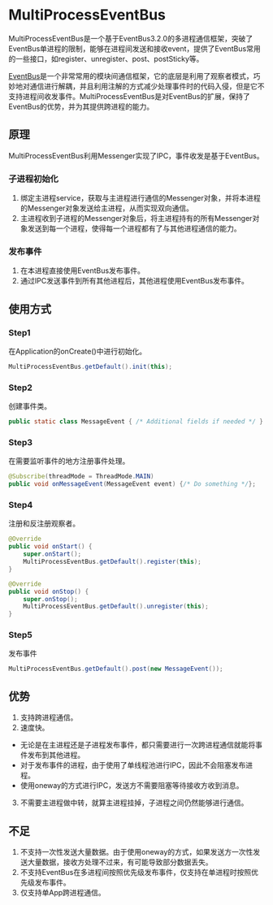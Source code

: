 # MultiProcessEventBus
MultiProcessEventBus是一个基于EventBus3.2.0的多进程通信框架，突破了EventBus单进程的限制，能够在进程间发送和接收event，提供了EventBus常用的一些接口，如register、unregister、post、postSticky等。

[EventBus](https://github.com/greenrobot/EventBus)是一个非常常用的模块间通信框架，它的底层是利用了观察者模式，巧妙地对通信进行解耦，并且利用注解的方式减少处理事件时的代码入侵，但是它不支持进程间收发事件。MultiProcessEventBus是对EventBus的扩展，保持了EventBus的优势，并为其提供跨进程的能力。

## 原理
MultiProcessEventBus利用Messenger实现了IPC，事件收发是基于EventBus。
### 子进程初始化
1. 绑定主进程service，获取与主进程进行通信的Messenger对象，并将本进程的Messenger对象发送给主进程，从而实现双向通信。
2. 主进程收到子进程的Messenger对象后，将主进程持有的所有Messenger对象发送到每一个进程，使得每一个进程都有了与其他进程通信的能力。
### 发布事件
1. 在本进程直接使用EventBus发布事件。
2. 通过IPC发送事件到所有其他进程后，其他进程使用EventBus发布事件。

## 使用方式
### Step1
在Application的onCreate()中进行初始化。
```java
MultiProcessEventBus.getDefault().init(this);
```
### Step2
创建事件类。
```java
public static class MessageEvent { /* Additional fields if needed */ }
```
### Step3
在需要监听事件的地方注册事件处理。
```java
@Subscribe(threadMode = ThreadMode.MAIN)  
public void onMessageEvent(MessageEvent event) {/* Do something */};
```
### Step4
注册和反注册观察者。
```java
@Override
public void onStart() {
    super.onStart();
    MultiProcessEventBus.getDefault().register(this);
}

@Override
public void onStop() {
    super.onStop();
    MultiProcessEventBus.getDefault().unregister(this);
}
```
### Step5
发布事件
```java
MultiProcessEventBus.getDefault().post(new MessageEvent());
```

## 优势
1. 支持跨进程通信。
2. 速度快。
- 无论是在主进程还是子进程发布事件，都只需要进行一次跨进程通信就能将事件发布到其他进程。
- 对于发布事件的进程，由于使用了单线程池进行IPC，因此不会阻塞发布进程。
- 使用oneway的方式进行IPC，发送方不需要阻塞等待接收方收到消息。
3. 不需要主进程做中转，就算主进程挂掉，子进程之间仍然能够进行通信。

## 不足
1. 不支持一次性发送大量数据。由于使用oneway的方式，如果发送方一次性发送大量数据，接收方处理不过来，有可能导致部分数据丢失。
2. 不支持EventBus在多进程间按照优先级发布事件，仅支持在单进程时按照优先级发布事件。
3. 仅支持单App跨进程通信。